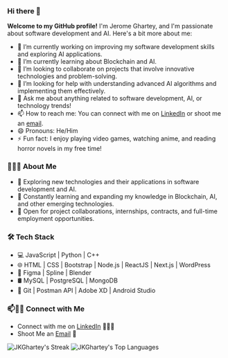 ### Hi there 👋

**Welcome to my GitHub profile!** I'm Jerome Ghartey, and I'm passionate about software development and AI. Here's a bit more about me:

- 🔭 I’m currently working on improving my software development skills and exploring AI applications.
- 🌱 I’m currently learning about Blockchain and AI.
- 👯 I’m looking to collaborate on projects that involve innovative technologies and problem-solving.
- 🤔 I’m looking for help with understanding advanced AI algorithms and implementing them effectively.
- 💬 Ask me about anything related to software development, AI, or technology trends!
- 📫 How to reach me: You can connect with me on [LinkedIn](https://www.linkedin.com/in/gharteyjerome/) or shoot me an [email](mailto:gharteyjerome@gmail.com).
- 😄 Pronouns: He/Him
- ⚡ Fun fact: I enjoy playing video games, watching anime, and reading horror novels in my free time!

<h3> 👨🏻‍💻 About Me </h3>

- 🤔 Exploring new technologies and their applications in software development and AI.
- 🌱 Constantly learning and expanding my knowledge in Blockchain, AI, and other emerging technologies.
- 💼 Open for project collaborations, internships, contracts, and full-time employment opportunities.

<h3>🛠 Tech Stack</h3>

- 💻 JavaScript | Python | C++ 
- 🌐 HTML | CSS | Bootstrap | Node.js | ReactJS | Next.js | WordPress
- 🎨 Figma | Spline | Blender
- 🛢 MySQL | PostgreSQL | MongoDB
- 🔧 Git | Postman API | Adobe XD | Android Studio

### 📫🤝🏻 Connect with Me

- Connect with me on [LinkedIn](https://www.linkedin.com/in/gharteyjerome/) 👨🏻‍💻
- Shoot Me an [Email](mailto:ghhartey@gmail.com) 💌


![JKGhartey's Streak](https://github-readme-streak-stats.herokuapp.com/?user=JKGhartey&theme=darcula&hide_border=true)
![JKGhartey's Top Languages](https://github-readme-stats.vercel.app/api/top-langs/?username=JKGhartey&theme=darcula&show_icons=true&hide_border=true&layout=compact)



